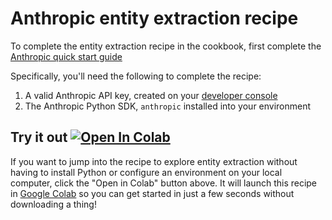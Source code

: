 # Anthropic entity extraction recipe
To complete the entity extraction recipe in the cookbook, first complete the [Anthropic quick start guide](https://docs.anthropic.com/en/docs/quickstart-guide)

Specifically, you'll need the following to complete the recipe:
1. A valid Anthropic API key, created on your [developer console](https://console.anthropic.com/settings/keys)
2. The Anthropic Python SDK, `anthropic` installed into your environment

## Try it out <a target="_blank" href="https://colab.research.google.com/github/taylorgibson/entity-extraction/blob/main/cookbook.ipynb"><img src="https://colab.research.google.com/assets/colab-badge.svg" alt="Open In Colab"/></a>

If you want to jump into the recipe to explore entity extraction without having to install Python or configure an environment on your local computer, click the "Open in Colab" button above. It will launch this recipe in [Google Colab](https://colab.research.google.com/) so you can get started in just a few seconds without downloading a thing!